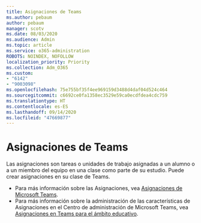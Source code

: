 ```yaml
---
title: Asignaciones de Teams
ms.author: pebaum
author: pebaum
manager: scotv
ms.date: 08/03/2020
ms.audience: Admin
ms.topic: article
ms.service: o365-administration
ROBOTS: NOINDEX, NOFOLLOW
localization_priority: Priority
ms.collection: Adm_O365
ms.custom:
- "6142"
- "9003098"
ms.openlocfilehash: 75e755bf35f4ee969159d3488d4daf04d524c464
ms.sourcegitcommit: c6692ce0fa1358ec3529e59ca0ecdfdea4cdc759
ms.translationtype: HT
ms.contentlocale: es-ES
ms.lasthandoff: 09/14/2020
ms.locfileid: "47669877"
---
```

# <a name="teams-assignments"></a>Asignaciones de Teams

Las asignaciones son tareas o unidades de trabajo asignadas a un alumno o a un miembro del equipo en una clase como parte de su estudio. Puede crear asignaciones en su clase de Teams.

- Para más información sobre las Asignaciones, vea [Asignaciones de Microsoft Teams](https://support.microsoft.com/es-ES/office/microsoft-teams-5aa4431a-8a3c-4aa5-87a6-b6401abea114#ID0EAABAAA=Assignments).
- Para más información sobre la administración de las características de Asignaciones en el Centro de administración de Microsoft Teams, vea [Asignaciones en Teams para el ámbito educativo](https://docs.microsoft.com/microsoftteams/expand-teams-across-your-org/assignments-in-teams).